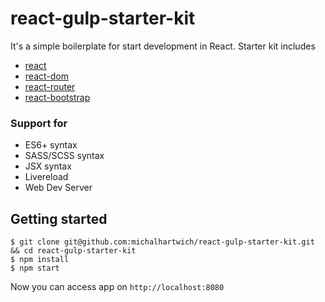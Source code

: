 # react-gulp-starter-kit

It's a simple boilerplate for start development in React. Starter kit includes
* [react](https://github.com/facebook/react)
* [react-dom](https://github.com/facebook/react/tree/master/packages/react-dom)
* [react-router](https://github.com/rackt/react-router)
* [react-bootstrap](https://github.com/react-bootstrap/react-bootstrap)

### Support for
* ES6+ syntax
* SASS/SCSS syntax
* JSX syntax
* Livereload
* Web Dev Server

## Getting started

```
$ git clone git@github.com:michalhartwich/react-gulp-starter-kit.git && cd react-gulp-starter-kit
$ npm install
$ npm start
```

Now you can access app on `http://localhost:8080`

